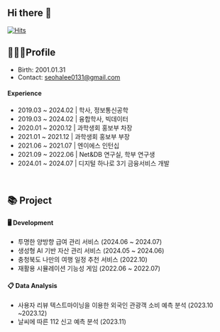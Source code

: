 ## Hi there 👋

[![Hits](https://hits.seeyoufarm.com/api/count/incr/badge.svg?url=https%3A%2F%2Fgithub.com%2Fsseohalee&count_bg=%233D8FC8&title_bg=%23555555&icon=&icon_color=%23E7E7E7&title=hits&edge_flat=false)](https://hits.seeyoufarm.com)

## 👩🏻‍💻Profile
- Birth: 2001.01.31
- Contact: seohalee0131@gmail.com

#### Experience
- 2019.03 ~ 2024.02 | 학사, 정보통신공학
- 2019.03 ~ 2024.02 | 융합학사, 빅데이터
- 2020.01 ~ 2020.12 | 과학생회 홍보부 차장
- 2021.01 ~ 2021.12 | 과학생회 홍보부 부장
- 2021.06 ~ 2021.07 | 엔이에스 인턴십
- 2021.09 ~ 2022.06 | Net&DB 연구실, 학부 연구생
- 2024.01 ~ 2024.07 | 디지털 하나로 3기 금융서비스 개발

<br>

## 📚 Project
#### 🖥️ Development
- 투명한 양방향 급여 관리 서비스 (2024.06 ~ 2024.07)
- 생성형 AI 기반 자산 관리 서비스 (2024.05 ~ 2024.06)
- 충청북도 나만의 여행 일정 추천 서비스 (2022.10)
- 재활용 시뮬레이션 기능성 게임 (2022.06 ~ 2022.07)


#### 📋 Data Analysis
- 사용자 리뷰 텍스트마이닝을 이용한 외국인 관광객 소비 예측 분석 (2023.10 ~2023.12)
- 날씨에 따른 112 신고 예측 분석 (2023.11)
